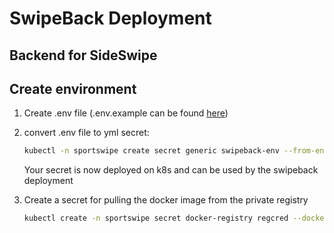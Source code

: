 # SwipeBack Deployment

## Backend for SideSwipe

## Create environment

1. Create .env file (.env.example can be found [here](https://github.com/SlackOverflowHack/swipeback))
2. convert .env file to yml secret:
    ```bash
    kubectl -n sportswipe create secret generic swipeback-env --from-env-file=./.env
    ```
    Your secret is now deployed on k8s and can be used by the swipeback deployment

3. Create a secret for pulling the docker image from the private registry
    ```bash
    kubectl create -n sportswipe secret docker-registry regcred --docker-server=registry.goebel.app --docker-username=_token --docker-password=<your-pword> --docker-email=<your-email>
    ```
